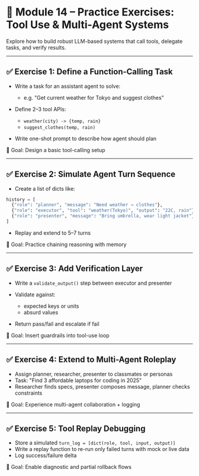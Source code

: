 # 🧪 Module 14 – Practice Exercises: Tool Use & Multi-Agent Systems

Explore how to build robust LLM-based systems that call tools, delegate tasks, and verify results.

---

## ✅ Exercise 1: Define a Function-Calling Task

* Write a task for an assistant agent to solve:

  * e.g. "Get current weather for Tokyo and suggest clothes"
* Define 2–3 tool APIs:

  * `weather(city) -> {temp, rain}`
  * `suggest_clothes(temp, rain)`
* Write one-shot prompt to describe how agent should plan

🎯 Goal: Design a basic tool-calling setup

---

## ✅ Exercise 2: Simulate Agent Turn Sequence

* Create a list of dicts like:

```python
history = [
  {"role": "planner", "message": "Need weather → clothes"},
  {"role": "executor", "tool": "weather(Tokyo)", "output": "22C, rain"},
  {"role": "presenter", "message": "Bring umbrella, wear light jacket"}
]
```

* Replay and extend to 5–7 turns

🎯 Goal: Practice chaining reasoning with memory

---

## ✅ Exercise 3: Add Verification Layer

* Write a `validate_output()` step between executor and presenter
* Validate against:

  * expected keys or units
  * absurd values
* Return pass/fail and escalate if fail

🎯 Goal: Insert guardrails into tool-use loop

---

## ✅ Exercise 4: Extend to Multi-Agent Roleplay

* Assign planner, researcher, presenter to classmates or personas
* Task: "Find 3 affordable laptops for coding in 2025"
* Researcher finds specs, presenter composes message, planner checks constraints

🎯 Goal: Experience multi-agent collaboration + logging

---

## ✅ Exercise 5: Tool Replay Debugging

* Store a simulated `turn_log = [dict(role, tool, input, output)]`
* Write a replay function to re-run only failed turns with mock or live data
* Log success/failure delta

🎯 Goal: Enable diagnostic and partial rollback flows
